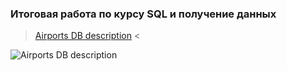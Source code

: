 ### Итоговая работа по курсу SQL и получение данных

 > [Airports DB description](https://docs.google.com/document/d/1KpWddYoh7c5wTSaWecAlKsvMqyccyE1W/edit?usp=sharing&ouid=112449706891750020629&rtpof=true&sd=true)  <
  
  
![Airports DB description](https://user-images.githubusercontent.com/84973502/170075722-c5a0e2c8-5c36-4072-8509-5128b0976026.png)
